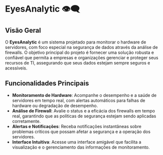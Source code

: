 # EyesAnalytic 👁‍🗨

## Visão Geral

O **EyesAnalytic** é um sistema projetado para monitorar o hardware de servidores, com foco especial na segurança de dados através da análise de firewalls. O objetivo principal do projeto é fornecer uma solução robusta e confiável que permita a empresas e organizações gerenciar e proteger seus recursos de TI, assegurando que seus dados estejam sempre seguros e acessíveis.

## Funcionalidades Principais

- **Monitoramento de Hardware**: Acompanhe o desempenho e a saúde de servidores em tempo real, com alertas automáticos para falhas de hardware ou degradação de desempenho.
- **Análise de Firewall**: Avalie o status e a eficácia dos firewalls em tempo real, garantindo que as políticas de segurança estejam sendo aplicadas corretamente.
- **Alertas e Notificações**: Receba notificações instantâneas sobre problemas críticos que possam afetar a segurança e a operação dos servidores.
- **Interface Intuitiva**: Acesse uma interface amigável que facilita a visualização e o gerenciamento das informações de monitoramento.
